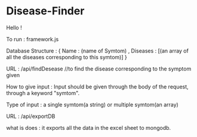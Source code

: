 # Disease-Finder

Hello !


To run : framework.js

Database Structure : { Name : (name of Symtom) , Diseases : [(an array of all the diseases corresponding to this symtom)] }


URL : /api/findDesease //to find the disease corresponding to the symptom given

How to give input : Input should be given through the body of the request, through a keyword "symtom".

Type of input : a single symtom(a string) or multiple symtom(an array)


URL : /api/exportDB

what is does : it exports all the data in the excel sheet to mongodb.

